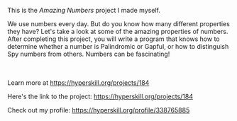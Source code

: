 This is the *Amazing Numbers* project I made myself.


<p>We use numbers every day. But do you know how many different properties they have? Let's take a look at some of the amazing properties of numbers. After completing this project, you will write a program that knows how to determine whether a number is Palindromic or Gapful, or how to distinguish Spy numbers from others. Numbers can be fascinating!</p><br/><br/>Learn more at <a href="https://hyperskill.org/projects/184?utm_source=ide&utm_medium=ide&utm_campaign=ide&utm_content=project-card">https://hyperskill.org/projects/184</a>

Here's the link to the project: https://hyperskill.org/projects/184

Check out my profile: https://hyperskill.org/profile/338765885